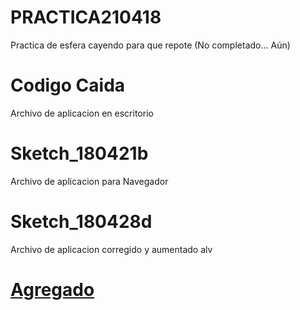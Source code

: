 # PRACTICA210418

Practica de esfera cayendo para que repote (No completado... Aún)

# Codigo Caida
Archivo de aplicacion en escritorio

# Sketch_180421b
Archivo de aplicacion para Navegador

# Sketch_180428d
Archivo de aplicacion corregido y aumentado alv

# [Agregado](https://goo.gl/SsAhv)
